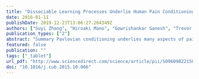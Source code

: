 ```yaml
---
title: "Dissociable Learning Processes Underlie Human Pain Conditioning"
date: 2016-01-11
publishDate: 2019-12-23T13:06:27.264349Z
authors: ["Suyi Zhang", "Hiroaki Mano", "Gowrishankar Ganesh", "Trevor Robbins", "Ben Seymour"]
publication_types: ["2"]
abstract: "Summary Pavlovian conditioning underlies many aspects of pain behavior, including fear and threat detection [1], escape and avoidance learning [2], and endogenous analgesia [3]. Although a central role for the amygdala is well established [4], both human and animal studies implicate other brain regions in learning, notably ventral striatum and cerebellum [5]. It remains unclear whether these regions make different contributions to a single aversive learning process or represent independent learning mechanisms that interact to generate the expression of pain-related behavior. We designed a human parallel aversive conditioning paradigm in which different Pavlovian visual cues probabilistically predicted thermal pain primarily to either the left or right arm and studied the acquisition of conditioned Pavlovian responses using combined physiological recordings and fMRI. Using computational modeling based on reinforcement learning theory, we found that conditioning involves two distinct types of learning process. First, a non-specific “preparatory” system learns aversive facial expressions and autonomic responses such as skin conductance. The associated learning signals—the learned associability and prediction error—were correlated with fMRI brain responses in amygdala-striatal regions, corresponding to the classic aversive (fear) learning circuit. Second, a specific lateralized system learns “consummatory” limb-withdrawal responses, detectable with electromyography of the arm to which pain is predicted. Its related learned associability was correlated with responses in ipsilateral cerebellar cortex, suggesting a novel computational role for the cerebellum in pain. In conclusion, our results show that the overall phenotype of conditioned pain behavior depends on two dissociable reinforcement learning circuits."
featured: false
publication: ""
tags: ["_tablet"]
url_pdf: "http://www.sciencedirect.com/science/article/pii/S0960982215013603"
doi: "10.1016/j.cub.2015.10.066"
---
```


